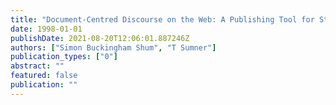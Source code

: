 ```yaml
---
title: "Document-Centred Discourse on the Web: A Publishing Tool for Students, Tutors and Researchers."
date: 1998-01-01
publishDate: 2021-08-20T12:06:01.887246Z
authors: ["Simon Buckingham Shum", "T Sumner"]
publication_types: ["0"]
abstract: ""
featured: false
publication: ""
---
```


